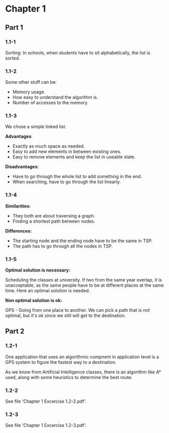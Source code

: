 # Chapter 1 #

## Part 1 ##

### 1.1-1 ###

Sorting: In schools, when students have to sit alphabetically, the list is sorted.

### 1.1-2 ###

Some other stuff can be:

* Memory usage.
* How easy to understand the algorithm is.
* Number of accesses to the memory.

### 1.1-3 ###

We chose a simple linked list.

**Advantages**:

* Exactly as much space as needed.
* Easy to add new elements in between existing ones.
* Easy to remove elements and keep the list in useable state.

**Disadvantages**:

* Have to go through the whole list to add something in the end.
* When searching, have to go through the list linearly.

### 1.1-4 ###

**Similarities:**

* They both are about traversing a graph.
* Finding a shortest path between nodes.

**Differences:**

* The starting node and the ending node have to be the same in TSP.
* The path has to go through all the nodes in TSP.

### 1.1-5 ###

**Optimal solution is necessary:**

Scheduling the classes at university. If two from the same year overlap, it is unacceptable, as the same people have to be at different places at the same time. Here an optimal solution is needed.

**Non optimal solution is ok:**

GPS - Going from one place to another. We can pick a path that is not optimal, but it's ok since we still will get to the destination.

## Part 2 ##

### 1.2-1 ###

One application that uses an algorithmic compnent in application level is a GPS system to figure the fastest way to a destination.

As we know from Artificial Intelligence classes, there is an algorithm like A* used, along with some heuristics to determine the best route.

### 1.2-2 ###

See file 'Chapter 1 Excercise 1.2-2.pdf'.

### 1.2-3 ###

See file 'Chapter 1 Excercise 1.2-3.pdf'.

